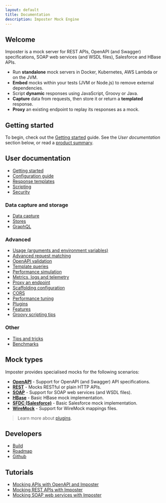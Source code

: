 ```yaml
---
layout: default
title: Documentation
description: Imposter Mock Engine
---
```


## Welcome

Imposter is a mock server for REST APIs, OpenAPI (and Swagger) specifications, SOAP web services (and WSDL files), Salesforce and HBase APIs.

- Run **standalone** mock servers in Docker, Kubernetes, AWS Lambda or on the JVM.
- **Embed** mocks within your tests (JVM or Node.js) to remove external dependencies.
- Script **dynamic** responses using JavaScript, Groovy or Java.
- **Capture** data from requests, then store it or return a **templated** response.
- **Proxy** an existing endpoint to replay its responses as a mock.

## Getting started

To begin, check out the [Getting started](getting_started.md) guide. See the _User documentation_ section below, or read a [product summary](./summary.md).

## User documentation

- [Getting started](getting_started.md)
- [Configuration guide](configuration.md)
- [Response templates](templates.md)
- [Scripting](scripting.md)
- [Security](security.md)

### Data capture and storage

- [Data capture](data_capture.md)
- [Stores](stores.md)
- [GraphQL](stores_graphql.md)

### Advanced

- [Usage (arguments and environment variables)](usage.md)
- [Advanced request matching](request_matching.md)
- [OpenAPI validation](openapi_validation.md)
- [Template queries](template_queries.md)
- [Performance simulation](performance_simulation.md)
- [Metrics, logs and telemetry](metrics_logs_telemetry.md)
- [Proxy an endpoint](proxy_endpoint.md)
- [Scaffolding configuration](scaffold.md)
- [CORS](cors.md)
- [Performance tuning](./performance_tuning.md)
- [Plugins](./plugins.md)
- [Features](./features.md)
- [Groovy scripting tips](groovy_tips.md)

### Other

- [Tips and tricks](tips_tricks.md)
- [Benchmarks](./benchmarks.md)

## Mock types

Imposter provides specialised mocks for the following scenarios:

- **[OpenAPI](openapi_plugin.md)** - Support for OpenAPI (and Swagger) API specifications.
- **[REST](rest_plugin.md)** - Mocks RESTful or plain HTTP APIs.
- **[SOAP](soap_plugin.md)** - Support for SOAP web services (and WSDL files).
- **[HBase](hbase_plugin.md)** - Basic HBase mock implementation.
- **[SFDC (Salesforce)](sfdc_plugin.md)** - Basic Salesforce mock implementation.
- **[WireMock](wiremock_plugin.md)** - Support for WireMock mappings files.

> Learn more about [plugins](plugins.md).

## Developers

- [Build](build.md)
- [Roadmap](roadmap.md)
- [Github](https://github.com/outofcoffee/imposter)

## Tutorials

- [Mocking APIs with OpenAPI and Imposter](https://medium.com/@outofcoffee/mocking-apis-with-swagger-and-imposter-3694bd1733c0)
- [Mocking REST APIs with Imposter](https://medium.com/@outofcoffee/mocking-apis-with-imposter-53bd908632e5)
- [Mocking SOAP web services with Imposter](https://medium.com/@outofcoffee/mocking-soap-web-services-with-imposter-da8e9666b5b4)

